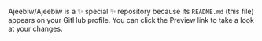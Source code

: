 Ajeebiw/Ajeebiw is a ✨ special ✨ repository because its `README.md` (this file) appears on your GitHub profile.
You can click the Preview link to take a look at your changes.
